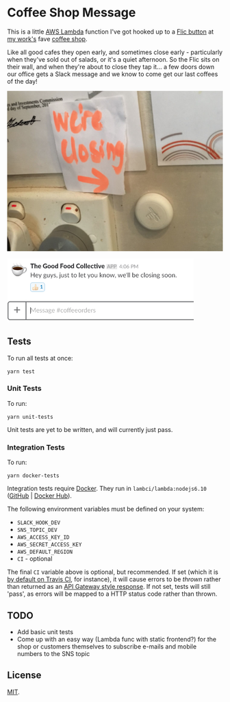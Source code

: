 # Coffee Shop Message

This is a little [AWS Lambda](https://aws.amazon.com/lambda/) function I've got hooked up to a [Flic button](https://flic.io) at [my work's](https://www.chromatix.com.au/) fave [coffee shop](https://www.instagram.com/tgfcollective/).

Like all good cafes they open early, and sometimes close early - particularly when they've sold out of salads, or it's a quiet afternoon. So the Flic sits on their wall, and when they're about to close they tap it... a few doors down our office gets a Slack message and we know to come get our last coffees of the day!

![The Flic button on the wall at The Good Food Collective](flic-button.png?raw=true "The Flic button on the wall at The Good Food Collective")

![The message as seen in our coffee-specific Slack channel](slack-screenshot.png?raw=true "The message as seen in our coffee-specific Slack channel")

## Tests

To run all tests at once:

    yarn test

### Unit Tests

To run:

    yarn unit-tests

Unit tests are yet to be written, and will currently just pass.

### Integration Tests

To run:

    yarn docker-tests

Integration tests require [Docker](https://docs.docker.com/install/). They run in `lambci/lambda:nodejs6.10` ([GitHub](https://github.com/lambci/docker-lambda) | [Docker Hub](https://hub.docker.com/r/lambci/lambda/)).

The following environment variables must be defined on your system:

* `SLACK_HOOK_DEV`
* `SNS_TOPIC_DEV`
* `AWS_ACCESS_KEY_ID`
* `AWS_SECRET_ACCESS_KEY`
* `AWS_DEFAULT_REGION`
* `CI` - optional

The final `CI` variable above is optional, but recommended. If set (which it is [by default on Travis CI](https://docs.travis-ci.com/user/environment-variables/#Default-Environment-Variables), for instance), it will cause errors to be _thrown_ rather than returned as an [API Gateway style response](https://docs.aws.amazon.com/apigateway/latest/developerguide/handle-errors-in-lambda-integration.html). If not set, tests will still 'pass', as errors will be mapped to a HTTP status code rather than thrown.

## TODO

* Add basic unit tests
* Come up with an easy way (Lambda func with static frontend?) for the shop or customers themselves to subscribe e-mails and mobile numbers to the SNS topic

## License

[MIT](LICENSE).
